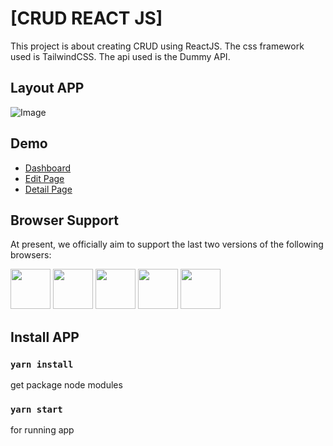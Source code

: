 # [CRUD REACT JS]
This project is about creating CRUD using ReactJS. The css framework used is TailwindCSS. The api used is the Dummy API.

## Layout APP
![Image](http://pranaharaabsensi.000webhostapp.com/img/layouttailwind.png)

## Demo
-   [Dashboard](https://crud-reactjs-six.vercel.app/)
-   [Edit Page](https://crud-reactjs-six.vercel.app/edit/1)
-   [Detail Page](https://crud-reactjs-six.vercel.app/detail/1)

## Browser Support

At present, we officially aim to support the last two versions of the following browsers:

<img src="https://s3.amazonaws.com/creativetim_bucket/github/browser/chrome.png" width="64" height="64"> <img src="https://s3.amazonaws.com/creativetim_bucket/github/browser/firefox.png" width="64" height="64"> <img src="https://s3.amazonaws.com/creativetim_bucket/github/browser/edge.png" width="64" height="64"> <img src="https://s3.amazonaws.com/creativetim_bucket/github/browser/safari.png" width="64" height="64"> <img src="https://s3.amazonaws.com/creativetim_bucket/github/browser/opera.png" width="64" height="64">

## Install APP
### `yarn install` 
get package node modules

### `yarn start`
for running app

